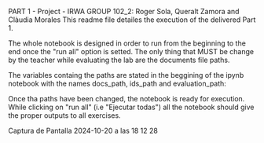 PART 1 - Project - IRWA
GROUP 102_2: Roger Sola, Queralt Zamora and Clàudia Morales
This readme file detailes the execution of the delivered Part 1.

The whole notebook is designed in order to run from the beginning to the end once the "run all" option is setted. The only thing that MUST be change by the teacher while evaluating the lab are the documents file paths.

The variables containg the paths are stated in the beggining of the ipynb notebook with the names docs_path, ids_path and evaluation_path:



Once tha paths have been changed, the notebook is ready for execution. While clicking on "run all" (i.e "Ejecutar todas") all the notebook should give the proper outputs to all exercises.

Captura de Pantalla 2024-10-20 a las 18 12 28
